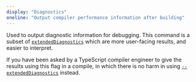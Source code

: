 ```yaml
---
display: "Diagnostics"
oneline: "Output compiler performance information after building"
---
```


Used to output diagnostic information for debugging. This command is a subset of [`extendedDiagnostics`](#extendedDiagnostics) which are more user-facing results, and easier to interpret.

If you have been asked by a TypeScript compiler engineer to give the results using this flag in a compile, in which there is no harm in using [`--extendedDiagnostics`](#extendedDiagnostics) instead.
